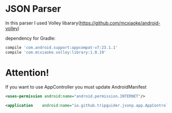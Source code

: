 # JSON Parser
In this parser I used Volley libarary(https://github.com/mcxiaoke/android-volley)

dependency for Gradle:
``` groovy
compile 'com.android.support:appcompat-v7:23.1.1'
compile 'com.mcxiaoke.volley:library:1.0.19'
```

# Attention!
If you want to use AppController you must update AndroidManifest
``` xml
<uses-permission android:name="android.permission.INTERNET"/>

<application    android:name="io.github.tripguider.jsonp.app.AppController"></application>
```
